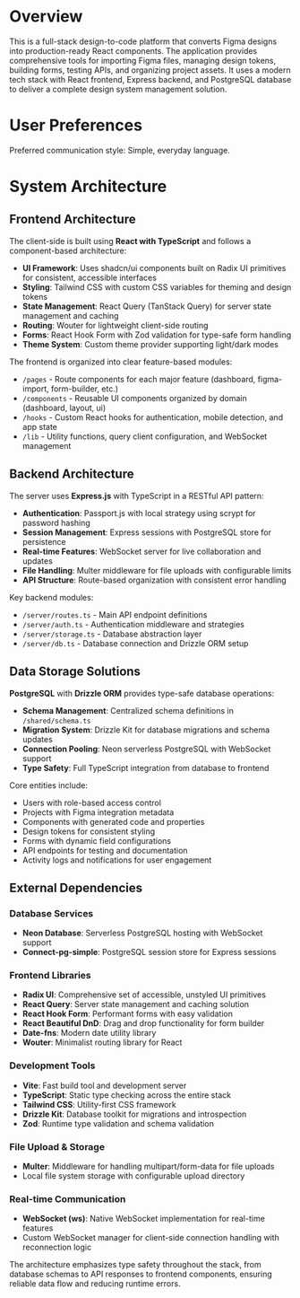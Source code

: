 # Overview

This is a full-stack design-to-code platform that converts Figma designs into production-ready React components. The application provides comprehensive tools for importing Figma files, managing design tokens, building forms, testing APIs, and organizing project assets. It uses a modern tech stack with React frontend, Express backend, and PostgreSQL database to deliver a complete design system management solution.

# User Preferences

Preferred communication style: Simple, everyday language.

# System Architecture

## Frontend Architecture

The client-side is built using **React with TypeScript** and follows a component-based architecture:

- **UI Framework**: Uses shadcn/ui components built on Radix UI primitives for consistent, accessible interfaces
- **Styling**: Tailwind CSS with custom CSS variables for theming and design tokens
- **State Management**: React Query (TanStack Query) for server state management and caching
- **Routing**: Wouter for lightweight client-side routing
- **Forms**: React Hook Form with Zod validation for type-safe form handling
- **Theme System**: Custom theme provider supporting light/dark modes

The frontend is organized into clear feature-based modules:
- `/pages` - Route components for each major feature (dashboard, figma-import, form-builder, etc.)
- `/components` - Reusable UI components organized by domain (dashboard, layout, ui)
- `/hooks` - Custom React hooks for authentication, mobile detection, and app state
- `/lib` - Utility functions, query client configuration, and WebSocket management

## Backend Architecture

The server uses **Express.js** with TypeScript in a RESTful API pattern:

- **Authentication**: Passport.js with local strategy using scrypt for password hashing
- **Session Management**: Express sessions with PostgreSQL store for persistence
- **Real-time Features**: WebSocket server for live collaboration and updates
- **File Handling**: Multer middleware for file uploads with configurable limits
- **API Structure**: Route-based organization with consistent error handling

Key backend modules:
- `/server/routes.ts` - Main API endpoint definitions
- `/server/auth.ts` - Authentication middleware and strategies
- `/server/storage.ts` - Database abstraction layer
- `/server/db.ts` - Database connection and Drizzle ORM setup

## Data Storage Solutions

**PostgreSQL** with **Drizzle ORM** provides type-safe database operations:

- **Schema Management**: Centralized schema definitions in `/shared/schema.ts`
- **Migration System**: Drizzle Kit for database migrations and schema updates
- **Connection Pooling**: Neon serverless PostgreSQL with WebSocket support
- **Type Safety**: Full TypeScript integration from database to frontend

Core entities include:
- Users with role-based access control
- Projects with Figma integration metadata
- Components with generated code and properties
- Design tokens for consistent styling
- Forms with dynamic field configurations
- API endpoints for testing and documentation
- Activity logs and notifications for user engagement

## External Dependencies

### Database Services
- **Neon Database**: Serverless PostgreSQL hosting with WebSocket support
- **Connect-pg-simple**: PostgreSQL session store for Express sessions

### Frontend Libraries
- **Radix UI**: Comprehensive set of accessible, unstyled UI primitives
- **React Query**: Server state management and caching solution
- **React Hook Form**: Performant forms with easy validation
- **React Beautiful DnD**: Drag and drop functionality for form builder
- **Date-fns**: Modern date utility library
- **Wouter**: Minimalist routing library for React

### Development Tools
- **Vite**: Fast build tool and development server
- **TypeScript**: Static type checking across the entire stack
- **Tailwind CSS**: Utility-first CSS framework
- **Drizzle Kit**: Database toolkit for migrations and introspection
- **Zod**: Runtime type validation and schema validation

### File Upload & Storage
- **Multer**: Middleware for handling multipart/form-data for file uploads
- Local file system storage with configurable upload directory

### Real-time Communication
- **WebSocket (ws)**: Native WebSocket implementation for real-time features
- Custom WebSocket manager for client-side connection handling with reconnection logic

The architecture emphasizes type safety throughout the stack, from database schemas to API responses to frontend components, ensuring reliable data flow and reducing runtime errors.